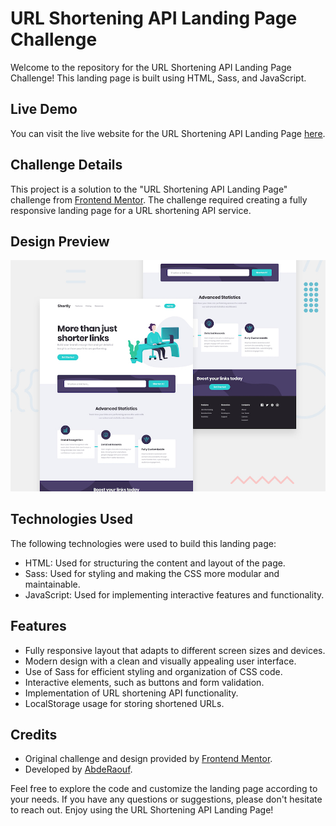 # URL Shortening API Landing Page Challenge

Welcome to the repository for the URL Shortening API Landing Page Challenge! This landing page is built using HTML, Sass, and JavaScript.

## Live Demo

You can visit the live website for the URL Shortening API Landing Page [here](https://abdraoufx.github.io/frontEndMentor_Challenges/intermediate/URL_shortening_API_landing_page).

## Challenge Details

This project is a solution to the "URL Shortening API Landing Page" challenge from [Frontend Mentor](https://www.frontendmentor.io). The challenge required creating a fully responsive landing page for a URL shortening API service.

## Design Preview

![Design Preview](images/desktop-preview.jpg "Design Preview")

## Technologies Used

The following technologies were used to build this landing page:

- HTML: Used for structuring the content and layout of the page.
- Sass: Used for styling and making the CSS more modular and maintainable.
- JavaScript: Used for implementing interactive features and functionality.

## Features

- Fully responsive layout that adapts to different screen sizes and devices.
- Modern design with a clean and visually appealing user interface.
- Use of Sass for efficient styling and organization of CSS code.
- Interactive elements, such as buttons and form validation.
- Implementation of URL shortening API functionality.
- LocalStorage usage for storing shortened URLs.

## Credits

- Original challenge and design provided by [Frontend Mentor](https://www.frontendmentor.io).
- Developed by [AbdeRaouf](https://github.com/abdraoufx).

Feel free to explore the code and customize the landing page according to your needs. If you have any questions or suggestions, please don't hesitate to reach out. Enjoy using the URL Shortening API Landing Page!
